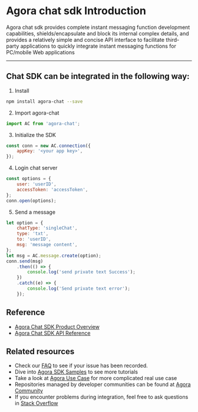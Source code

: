 # Agora chat sdk Introduction

Agora chat sdk provides complete instant messaging function development capabilities, shields/encapsulate and block its internal complex details, and provides a relatively simple and concise API interface to facilitate third-party applications to quickly integrate instant messaging functions for PC/mobile Web applications

---

## Chat SDK can be integrated in the following way:

1. Install

```bash
npm install agora-chat --save
```

2. Import agora-chat

```javascript
import AC from 'agora-chat';
```

3. Initialize the SDK

```javascript
const conn = new AC.connection({
	appKey: '<your app key>',
});
```

4. Login chat server

```javascript
const options = {
	user: 'userID',
	accessToken: 'accessToken',
};
conn.open(options);
```

5. Send a message

```javascript
let option = {
	chatType: 'singleChat',
	type: 'txt',
	to: 'userID',
	msg: 'message content',
};
let msg = AC.message.create(option);
conn.send(msg)
	.then(() => {
		console.log('send private text Success');
	})
	.catch((e) => {
		console.log('Send private text error');
	});
```

## Reference

-   [Agora Chat SDK Product Overview](https://docs.agora.io/en/agora-chat/overview/product-overview?platform=Web)
-   [Agora Chat SDK API Reference](https://api-ref.agora.io/en/chat-sdk/web/1.x/index.html)

## Related resources

-   Check our [FAQ](https://docs.agora.io/en/faq) to see if your issue has been recorded.
-   Dive into [Agora SDK Samples](https://github.com/AgoraIO) to see more tutorials
-   Take a look at [Agora Use Case](https://github.com/AgoraIO-usecase) for more complicated real use case
-   Repositories managed by developer communities can be found at [Agora Community](https://github.com/AgoraIO-Community)
-   If you encounter problems during integration, feel free to ask questions in [Stack Overflow](https://stackoverflow.com/questions/tagged/agora.io)
